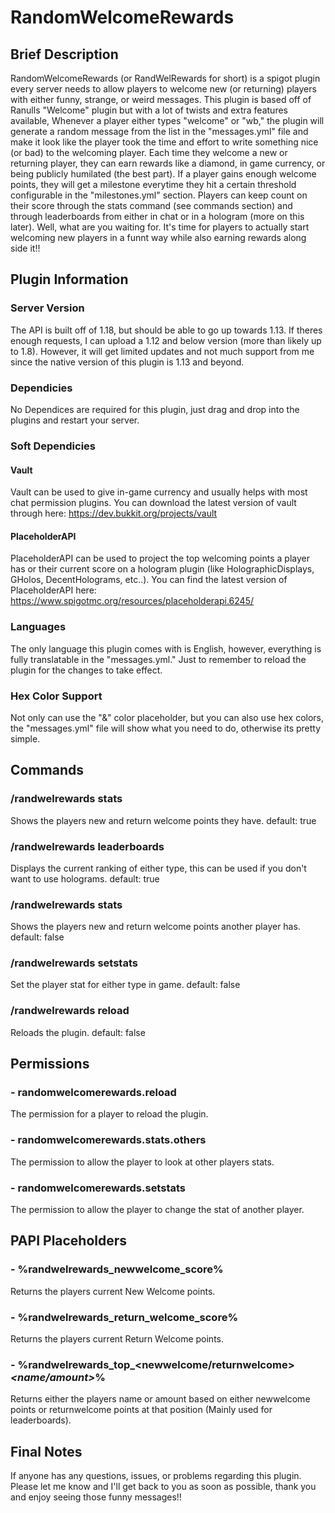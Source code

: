 # RandomWelcomeRewards
## Brief Description
RandomWelcomeRewards (or RandWelRewards for short) is a spigot plugin every server needs to allow players to welcome new (or returning) players with either funny,
strange, or weird messages. This plugin is based off of Ranulls "Welcome" plugin but with a lot of twists and extra features available, Whenever a player 
either types "welcome" or "wb," the plugin will generate a random message from the list in the "messages.yml" file and make it look like the player 
took the time and effort to write something nice (or bad) to the welcoming player. Each time they welcome a new or returning player, they can earn rewards 
like a diamond, in game currency, or being publicly humilated (the best part). If a player gains enough welcome points, they will get a milestone
everytime they hit a certain threshold configurable in the "milestones.yml" section. Players can keep count on their score through the stats command (see commands
section) and through leaderboards from either in chat or in a hologram (more on this later). Well, what are you waiting for. It's time for players to actually
start welcoming new players in a funnt way while also earning rewards along side it!!
## Plugin Information
### Server Version
The API is built off of 1.18, but should be able to go up towards 1.13. If theres enough requests, I can upload a 1.12 and below version (more than likely up to
1.8). However, it will get limited updates and not much support from me since the native version of this plugin is 1.13 and beyond.
### Dependicies
No Dependices are required for this plugin, just drag and drop into the plugins and restart your server.
### Soft Dependicies
#### Vault
Vault can be used to give in-game currency and usually helps with most chat permission plugins. You can download the latest version of vault through here: 
https://dev.bukkit.org/projects/vault
#### PlaceholderAPI
PlaceholderAPI can be used to project the top welcoming points a player has or their current score on a hologram plugin 
(like HolographicDisplays, GHolos, DecentHolograms, etc..). You can find the latest version of PlaceholderAPI here: https://www.spigotmc.org/resources/placeholderapi.6245/
### Languages
The only language this plugin comes with is English, however, everything is fully translatable in the "messages.yml." Just to remember
to reload the plugin for the changes to take effect.
### Hex Color Support
Not only can use the "&" color placeholder, but you can also use hex colors, the "messages.yml" file will show what you
need to do, otherwise its pretty simple.
## Commands
### /randwelrewards stats
Shows the players new and return welcome points they have.
default: true
### /randwelrewards leaderboards <type>
Displays the current ranking of either type, this can be used if you don't want to use holograms.
default: true
### /randwelrewards stats <playername>
Shows the players new and return welcome points another player has.
default: false
### /randwelrewards setstats <playername> <type> <amount>
Set the player stat for either type in game.
default: false
### /randwelrewards reload
Reloads the plugin.
default: false
## Permissions
### - randomwelcomerewards.reload
The permission for a player to reload the plugin.
### - randomwelcomerewards.stats.others
The permission to allow the player to look at other players stats.
### - randomwelcomerewards.setstats
The permission to allow the player to change the stat of another player.
## PAPI Placeholders
### - %randwelrewards_newwelcome_score%
Returns the players current New Welcome points.
### - %randwelrewards_return_welcome_score%
Returns the players current Return Welcome points.
### - %randwelrewards_top_<newwelcome/returnwelcome>_<name/amount>_<position>%
Returns either the players name or amount based on either newwelcome points or returnwelcome points at that position (Mainly used for leaderboards).
## Final Notes
If anyone has any questions, issues, or problems regarding this plugin. Please let me know and I'll get back to you
as soon as possible, thank you and enjoy seeing those funny messages!!


  
